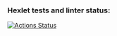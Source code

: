 ### Hexlet tests and linter status:
[![Actions Status](https://github.com/m-larin/rails-project-63/workflows/hexlet-check/badge.svg)](https://github.com/m-larin/rails-project-63/actions)